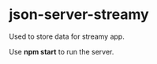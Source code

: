 # json-server-streamy
Used to store data for streamy app.

Use <strong>npm start</strong> to run the server.
